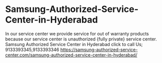 # Samsung-Authorized-Service-Center-in-Hyderabad
In our service center we provide service for out of warranty products because our service center is unauthorized {fully private} service center. Samsung Authorized Service Center in Hyderabad click to call Us; 9133393345,9133393346 https://samsung-authorized-service-center.com/samsung-authorized-service-center-in-hyderabad/
